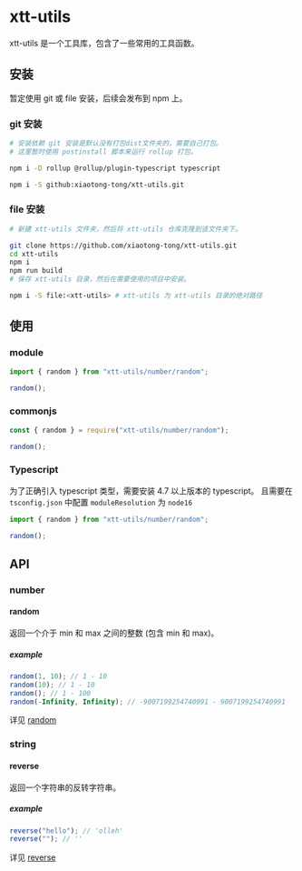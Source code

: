 # xtt-utils

xtt-utils 是一个工具库，包含了一些常用的工具函数。

## 安装

暂定使用 git 或 file 安装，后续会发布到 npm 上。

### git 安装

```bash
# 安装依赖 git 安装是默认没有打包dist文件夹的，需要自己打包。
# 这里暂时使用 postinstall 脚本来运行 rollup 打包。

npm i -D rollup @rollup/plugin-typescript typescript

npm i -S github:xiaotong-tong/xtt-utils.git
```

### file 安装

```bash
# 新建 xtt-utils 文件夹，然后将 xtt-utils 仓库克隆到该文件夹下。

git clone https://github.com/xiaotong-tong/xtt-utils.git
cd xtt-utils
npm i
npm run build
# 保存 xtt-utils 目录，然后在需要使用的项目中安装。

npm i -S file:<xtt-utils> # xtt-utils 为 xtt-utils 目录的绝对路径
```

## 使用

### module

```javascript
import { random } from "xtt-utils/number/random";

random();
```

### commonjs

```javascript
const { random } = require("xtt-utils/number/random");

random();
```

### Typescript

为了正确引入 typescript 类型，需要安装 4.7 以上版本的 typescript。
且需要在 `tsconfig.json` 中配置 `moduleResolution` 为 `node16`

```typescript
import { random } from "xtt-utils/number/random";

random();
```

## API

### number

#### random

返回一个介于 min 和 max 之间的整数 (包含 min 和 max)。

##### example

```javascript
random(1, 10); // 1 - 10
random(10); // 1 - 10
random(); // 1 - 100
random(-Infinity, Infinity); // -9007199254740991 - 9007199254740991
```

详见 [random](./doc/api/number/random.md)

### string

#### reverse

返回一个字符串的反转字符串。

##### example

```javascript
reverse("hello"); // 'olleh'
reverse(""); // ''
```

详见 [reverse](./doc/api/string/reverse.md)
